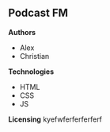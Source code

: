 ## Podcast FM

**Authors**
- Alex
- Christian


**Technologies**
- HTML
- CSS
- JS

**Licensing**
kyefwferferferferf
